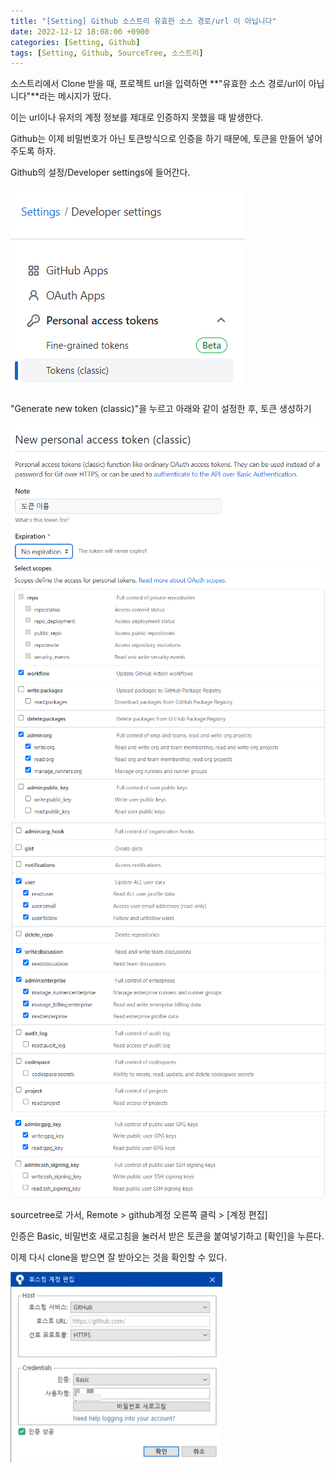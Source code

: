```yaml
---
title: "[Setting] Github 소스트리 유효한 소스 경로/url 이 아닙니다"
date: 2022-12-12 18:08:00 +0900
categories: [Setting, Github]
tags: [Setting, Github, SourceTree, 소스트리]
---
```


소스트리에서 Clone 받을 때, 프로젝트 url을 입력하면 **"유효한 소스 경로/url이 아닙니다"**라는 메시지가 떴다.

이는 url이나 유저의 계정 정보를 제대로 인증하지 못했을 때 발생한다.

Github는 이제 비밀번호가 아닌 토큰방식으로 인증을 하기 때문에, 토큰을 만들어 넣어주도록 하자.

Github의 설정/Developer settings에 들어간다.

<img src="/assets/img/post/setting_github_token01.png"/>

"Generate new token (classic)"을 누르고 아래와 같이 설정한 후, 토큰 생성하기

<img src="/assets/img/post/setting_github_token02.png"/>
<img src="/assets/img/post/setting_github_token03.png"/>
<img src="/assets/img/post/setting_github_token04.png"/>
<img src="/assets/img/post/setting_github_token05.png"/>

sourcetree로 가서, Remote > github계정 오른쪽 클릭 > [계정 편집]

인증은 Basic, 비밀번호 새로고침을 눌러서 받은 토큰을 붙여넣기하고 [확인]을 누른다.

이제 다시 clone을 받으면 잘 받아오는 것을 확인할 수 있다.

<img src="/assets/img/post/setting_github_token06.png"/>
